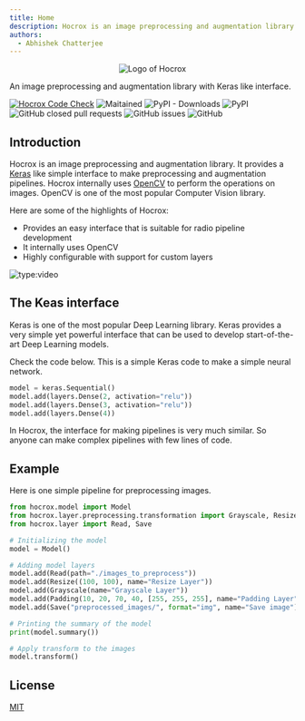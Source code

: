 ```yaml
---
title: Home
description: Hocrox is an image preprocessing and augmentation library. It provides a Keras like simple interface to make preprocessing and augmentation pipelines.
authors:
  - Abhishek Chatterjee
---
```


<p align="center">
 <img src="https://user-images.githubusercontent.com/34741145/152690507-6781c960-1a6f-48f7-a038-4a09dc017f33.png" alt="Logo of Hocrox" />
 <br />
</p>

An image preprocessing and augmentation library with Keras like interface.

[![Hocrox Code Check](https://github.com/imdeepmind/hocrox/actions/workflows/build_check.yml/badge.svg)](https://github.com/imdeepmind/hocrox/actions/workflows/build_check.yml)
![Maitained](https://img.shields.io/badge/Maitained%3F-Yes-brightgreen)
![PyPI - Downloads](https://img.shields.io/pypi/dw/Hocrox?style=flat)
![PyPI](https://img.shields.io/pypi/v/Hocrox?style=flat)
![GitHub closed pull requests](https://img.shields.io/github/issues-pr-closed/imdeepmind/hocrox?style=flat)
![GitHub issues](https://img.shields.io/github/issues/imdeepmind/hocrox?style=flat)
![GitHub](https://img.shields.io/github/license/imdeepmind/hocrox?style=flat)

## Introduction

Hocrox is an image preprocessing and augmentation library. It provides a [Keras](https://keras.io/) like simple interface to make preprocessing and augmentation pipelines. Hocrox internally uses [OpenCV](https://opencv.org/) to perform the operations on images. OpenCV is one of the most popular Computer Vision library.

Here are some of the highlights of Hocrox:

- Provides an easy interface that is suitable for radio pipeline development
- It internally uses OpenCV
- Highly configurable with support for custom layers


![type:video](https://www.youtube.com/embed/Rwh0VMr6A3E)

## The Keas interface

Keras is one of the most popular Deep Learning library. Keras provides a very simple yet powerful interface that can be used to develop start-of-the-art Deep Learning models.

Check the code below. This is a simple Keras code to make a simple neural network.

```python
model = keras.Sequential()
model.add(layers.Dense(2, activation="relu"))
model.add(layers.Dense(3, activation="relu"))
model.add(layers.Dense(4))
```

In Hocrox, the interface for making pipelines is very much similar. So anyone can make complex pipelines with few lines of code.

## Example

Here is one simple pipeline for preprocessing images.

```python
from hocrox.model import Model
from hocrox.layer.preprocessing.transformation import Grayscale, Resize, Padding
from hocrox.layer import Read, Save

# Initializing the model
model = Model()

# Adding model layers
model.add(Read(path="./images_to_preprocess"))
model.add(Resize((100, 100), name="Resize Layer"))
model.add(Grayscale(name="Grayscale Layer"))
model.add(Padding(10, 20, 70, 40, [255, 255, 255], name="Padding Layer"))
model.add(Save("preprocessed_images/", format="img", name="Save image"))

# Printing the summary of the model
print(model.summary())

# Apply transform to the images
model.transform()
```
## License

[MIT](https://github.com/imdeepmind/hocrox/blob/main/LICENSE)
